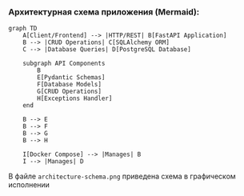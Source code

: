 ### Архитектурная схема приложения (Mermaid):

```mermaid
graph TD
    A[Client/Frontend] --> |HTTP/REST| B[FastAPI Application]
    B --> |CRUD Operations| C[SQLAlchemy ORM]
    C --> |Database Queries| D[PostgreSQL Database]
    
    subgraph API Components
        B
        E[Pydantic Schemas]
        F[Database Models]
        G[CRUD Operations]
        H[Exceptions Handler]
    end
    
    B --> E
    B --> F
    B --> G
    B --> H
    
    I[Docker Compose] --> |Manages| B
    I --> |Manages| D
```

В файле `architecture-schema.png` приведена схема в графическом исполнении